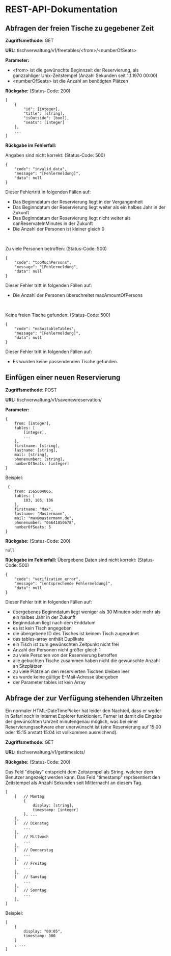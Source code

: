 # REST-API-Dokumentation
## Abfragen der freien Tische zu gegebener Zeit
**Zugriffsmethode:** GET

**URL:** tischverwaltung/v1/freetables/\<from\>/\<numberOfSeats\>

**Parameter:**
 - \<from\> ist die gewünschte Beginnzeit der Reservierung, als ganzzahliger Unix-Zeitstempel (Anzahl Sekunden seit 1.1.1970 00:00)
 - \<numberOfSeats\> ist die Anzahl an benötigten Plätzen

**Rückgabe:** (Status-Code: 200)

    [
	    {
		    "id": [integer],
		    "title": [string],
		    "isOutside": [bool],
		    "seats": [integer]
		},
		...
	]
**Rückgabe im Fehlerfall:**

Angaben sind nicht korrekt: (Status-Code: 500)

    {
	    "code": "invalid_data",
	    "message": "[Fehlermeldung]",
	    "data": null
	}

Dieser Fehlertritt in folgenden Fällen auf:
- Das Beginndatum der Reservierung liegt in der Vergangenheit
- Das Beginndatum der Reservierung liegt weiter als ein halbes Jahr in der Zukunft
- Das Beginndatum der Reservierung liegt nicht weiter als canReservateInMinutes in der Zukunft
- Die Anzahl der Personen ist kleiner gleich 0

<br>

Zu viele Personen betroffen: (Status-Code: 500)

    {
	    "code": "tooMuchPersons",
	    "message": "[Fehlermeldung",
	    "data": null
	}

Dieser Fehler tritt in folgenden Fällen auf:
- Die Anzahl der Personen überschreitet maxAmountOfPersons

<br>

Keine freien Tische gefunden: (Status-Code: 500)

    {
	    "code": "noSuitableTables",
	    "message": "[Fehlermeldung]",
	    "data": null
	}

Dieser Fehler tritt in folgenden Fällen auf:
- Es wurden keine passendenden Tische gefunden. 
	    
## Einfügen einer neuen Reservierung

**Zugriffsmethode:** POST

**URL:** tischverwaltung/v1/savenewreservation/

**Parameter:**

    {
	    from: [integer],
	    tables: [
		    [integer],
		    ...
		],
		firstname: [string],
		lastname: [string],
		mail: [string],
		phonenumber: [string],
		numberOfSeats: [integer]
	}
	

Beispiel:
   

     {
    	from: 1565604065,
    	tables: [
		    103, 105, 106
    	],
    	firstname: "Max",
    	lastname: "Mustermann",
    	mail: "max@mustermann.de",
    	phonenumber: "06641050678",
		numberOfSeats: 5
    }
	    
**Rückgabe:** (Status-Code: 200)

    null
    
**Rückgabe im Fehlerfall:**
Übergebene Daten sind nicht korrekt: (Status-Code: 500)

    {
	    "code": "verification_error",
	    "message": "[entsprechende Fehlermeldung]",
	    "data": null
	}

Dieser Fehler tritt in folgenden Fällen auf:

 - übergebenes Beginndatum liegt weniger als 30 Minuten oder mehr als ein halbes Jahr in der Zukunft
 - Beginndatum liegt nach dem Enddatum
 - es ist kein Tisch angegeben
 - die übergebene ID des Tisches ist keinem Tisch zugeordnet
 - das tables-array enthält Duplikate
 - ein Tisch ist zum gewünschten Zeitpunkt nicht frei
 - Anzahl der Personen nicht größer gleich 1
 - zu viele Personen von der Reservierung betroffen
 - alle gebuchten Tische zusammen haben nicht die gewünschte Anzahl an Sitzplätzen
 - zu viele Plätze an den reservierten Tischen bleiben leer
 - es wurde keine gültige E-Mail-Adresse übergeben
 - der Parameter tables ist kein Array

## Abfrage der zur Verfügung stehenden Uhrzeiten
Ein normaler HTML-DateTimePicker hat leider den Nachteil, dass er weder in Safari noch in Internet Explorer funktioniert. Ferner ist damit die Eingabe der gewünschten Uhrzeit minutengenau möglich, was bei einer Reservierungssoftware eher unerwünscht ist (eine Reservierung auf 15:00 oder 15:15 anstatt 15:04 ist vollkommen ausreichend).


**Zugriffsmethode:** GET

**URL:** tischverwaltung/v1/gettimeslots/

 **Rückgabe:** (Status-Code: 200)

Das Feld "display" entspricht dem Zeitstempel als String, welcher dem Benutzer angezeigt werden kann. Das Feld "timestamp" repräsentiert den Zeitstempel als Anzahl Sekunden seit Mitternacht an diesem Tag.

    [
		[	// Montag
			{
				display: [string],
				timestamp: [integer]
			}, ...
		],
		[	// Dienstag
			...
		],
		[	// Mittwoch
			...
		],
		[	// Donnerstag
			...
		],
		[	// Freitag
			...
		],
		[	// Samstag
			...
		],
		[	// Sonntag
			...
		],
	]

Beispiel:

	[
		{
			display: "00:05",
			timestamp: 300
		}
		, ...
	]